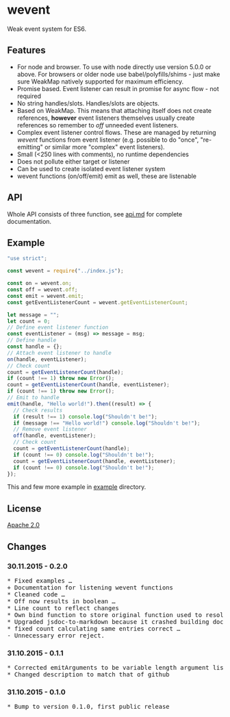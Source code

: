 # wevent

Weak event system for ES6.

## Features

* For node and browser. To use with node directly use version 5.0.0 or above.
 For browsers or older node use babel/polyfills/shims - just make sure WeakMap
 natively supported for maximum efficiency.
* Promise based. Event listener can result in promise for async flow - 
not required
* No string handles/slots. Handles/slots are objects.
* Based on WeakMap. This means that attaching itself does not create references, 
**however** event listeners themselves usually create references so remember to 
*off* unneeded event listeners.
* Complex event listener control flows. These are managed by returning *wevent* 
functions from event listener (e.g. possible to do "once", "re-emitting" or 
similar more "complex" event listeners).
* Small (<250 lines with comments), no runtime dependencies
* Does not pollute either target or listener
* Can be used to create isolated event listener system
* wevent functions (on/off/emit) emit as well, these are listenable

## API

Whole API consists of three function, see [api.md](api.md) for complete 
documentation.

## Example

```js
"use strict";

const wevent = require("../index.js");

const on = wevent.on;
const off = wevent.off;
const emit = wevent.emit;
const getEventListenerCount = wevent.getEventListenerCount;

let message = "";
let count = 0;
// Define event listener function
const eventListener = (msg) => message = msg;
// Define handle
const handle = {};
// Attach event listener to handle
on(handle, eventListener);
// Check count
count = getEventListenerCount(handle);
if (count !== 1) throw new Error();
count = getEventListenerCount(handle, eventListener);
if (count !== 1) throw new Error();
// Emit to handle
emit(handle, "Hello world!").then((result) => {
  // Check results
  if (result !== 1) console.log("Shouldn't be!");
  if (message !== "Hello world!") console.log("Shouldn't be!");
  // Remove event listener
  off(handle, eventListener);
  // Check count
  count = getEventListenerCount(handle);
  if (count !== 0) console.log("Shouldn't be!");
  count = getEventListenerCount(handle, eventListener);
  if (count !== 0) console.log("Shouldn't be!");
});
```

This and few more example in [example](example) directory.

## License

[Apache 2.0](LICENSE)

## Changes

### 30.11.2015 - 0.2.0

<pre>
* Fixed examples …
+ Documentation for listening wevent functions
* Cleaned code …
* Off now results in boolean …
* Line count to reflect changes
* Own bind function to store original function used to resolve the re… …
* Upgraded jsdoc-to-markdown because it crashed building doc …
* fixed count calculating same entries correct …
- Unnecessary error reject. 
</pre>

### 31.10.2015 - 0.1.1

<pre>
* Corrected emitArguments to be variable length argument list
* Changed description to match that of github 
</pre>

### 31.10.2015 - 0.1.0

<pre>
* Bump to version 0.1.0, first public release
</pre>